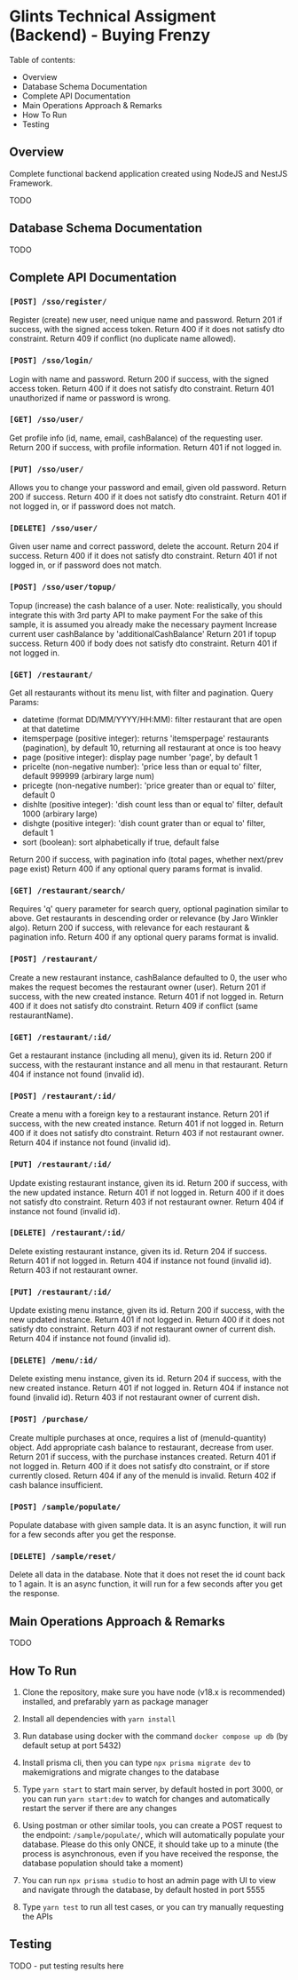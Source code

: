# Glints Technical Assigment (Backend) - Buying Frenzy

Table of contents:

- Overview
- Database Schema Documentation
- Complete API Documentation
- Main Operations Approach & Remarks
- How To Run
- Testing

## Overview

Complete functional backend application created using NodeJS and NestJS Framework.

TODO

## Database Schema Documentation

TODO

## Complete API Documentation

### `[POST] /sso/register/`

Register (create) new user, need unique name and password.
Return 201 if success, with the signed access token.
Return 400 if it does not satisfy dto constraint.
Return 409 if conflict (no duplicate name allowed).

### `[POST] /sso/login/`

Login with name and password.
Return 200 if success, with the signed access token.
Return 400 if it does not satisfy dto constraint.
Return 401 unauthorized if name or password is wrong.

### `[GET] /sso/user/`

Get profile info (id, name, email, cashBalance) of the requesting user.
Return 200 if success, with profile information.
Return 401 if not logged in.

### `[PUT] /sso/user/`

Allows you to change your password and email, given old password.
Return 200 if success.
Return 400 if it does not satisfy dto constraint.
Return 401 if not logged in, or if password does not match.

### `[DELETE] /sso/user/`

Given user name and correct password, delete the account.
Return 204 if success.
Return 400 if it does not satisfy dto constraint.
Return 401 if not logged in, or if password does not match.

### `[POST] /sso/user/topup/`

Topup (increase) the cash balance of a user.
Note: realistically, you should integrate this with 3rd party API to make payment
For the sake of this sample, it is assumed you already make the necessary payment
Increase current user cashBalance by 'additionalCashBalance'
Return 201 if topup success.
Return 400 if body does not satisfy dto constraint.
Return 401 if not logged in.

### `[GET] /restaurant/`

Get all restaurants without its menu list, with filter and pagination.
Query Params:

- datetime (format DD/MM/YYYY/HH:MM): filter restaurant that are open at that datetime
- itemsperpage (positive integer): returns 'itemsperpage' restaurants (pagination), by default 10, returning all restaurant at once is too heavy
- page (positive integer): display page number 'page', by default 1
- pricelte (non-negative number): 'price less than or equal to' filter, default 999999 (arbirary large num)
- pricegte (non-negative number): 'price greater than or equal to' filter, default 0
- dishlte (positive integer): 'dish count less than or equal to' filter, default 1000 (arbirary large)
- dishgte (positive integer): 'dish count grater than or equal to' filter, default 1
- sort (boolean): sort alphabetically if true, default false

Return 200 if success, with pagination info (total pages, whether next/prev page exist)
Return 400 if any optional query params format is invalid.

### `[GET] /restaurant/search/`

Requires 'q' query parameter for search query, optional pagination similar to above.
Get restaurants in descending order or relevance (by Jaro Winkler algo).
Return 200 if success, with relevance for each restaurant & pagination info.
Return 400 if any optional query params format is invalid.

### `[POST] /restaurant/`

Create a new restaurant instance, cashBalance defaulted to 0, the user who makes the request becomes the restaurant owner (user).
Return 201 if success, with the new created instance.
Return 401 if not logged in.
Return 400 if it does not satisfy dto constraint.
Return 409 if conflict (same restaurantName).

### `[GET] /restaurant/:id/`

Get a restaurant instance (including all menu), given its id.
Return 200 if success, with the restaurant instance and all menu in that restaurant.
Return 404 if instance not found (invalid id).

### `[POST] /restaurant/:id/`

Create a menu with a foreign key to a restaurant instance.
Return 201 if success, with the new created instance.
Return 401 if not logged in.
Return 400 if it does not satisfy dto constraint.
Return 403 if not restaurant owner.
Return 404 if instance not found (invalid id).

### `[PUT] /restaurant/:id/`

Update existing restaurant instance, given its id.
Return 200 if success, with the new updated instance.
Return 401 if not logged in.
Return 400 if it does not satisfy dto constraint.
Return 403 if not restaurant owner.
Return 404 if instance not found (invalid id).

### `[DELETE] /restaurant/:id/`

Delete existing restaurant instance, given its id.
Return 204 if success.
Return 401 if not logged in.
Return 404 if instance not found (invalid id).
Return 403 if not restaurant owner.

### `[PUT] /restaurant/:id/`

Update existing menu instance, given its id.
Return 200 if success, with the new updated instance.
Return 401 if not logged in.
Return 400 if it does not satisfy dto constraint.
Return 403 if not restaurant owner of current dish.
Return 404 if instance not found (invalid id).

### `[DELETE] /menu/:id/`

Delete existing menu instance, given its id.
Return 204 if success, with the new created instance.
Return 401 if not logged in.
Return 404 if instance not found (invalid id).
Return 403 if not restaurant owner of current dish.

### `[POST] /purchase/`

Create multiple purchases at once, requires a list of (menuId-quantity) object.
Add appropriate cash balance to restaurant, decrease from user.
Return 201 if success, with the purchase instances created.
Return 401 if not logged in.
Return 400 if it does not satisfy dto constraint, or if store currently closed.
Return 404 if any of the menuId is invalid.
Return 402 if cash balance insufficient.

### `[POST] /sample/populate/`

Populate database with given sample data.
It is an async function, it will run for a few seconds after you get the response.

### `[DELETE] /sample/reset/`

Delete all data in the database.
Note that it does not reset the id count back to 1 again.
It is an async function, it will run for a few seconds after you get the response.

## Main Operations Approach & Remarks

TODO

## How To Run

1. Clone the repository, make sure you have node (v18.x is recommended) installed, and prefarably yarn as package manager

2. Install all dependencies with `yarn install`

3. Run database using docker with the command `docker compose up db` (by default setup at port 5432)

4. Install prisma cli, then you can type `npx prisma migrate dev` to makemigrations and migrate changes to the database

5. Type `yarn start` to start main server, by default hosted in port 3000, or you can run `yarn start:dev` to watch for changes and automatically restart the server if there are any changes

6. Using postman or other similar tools, you can create a POST request to the endpoint: `/sample/populate/`, which will automatically populate your database. Please do this only ONCE, it should take up to a minute (the process is asynchronous, even if you have received the response, the database population should take a moment)

7. You can run `npx prisma studio` to host an admin page with UI to view and navigate through the database, by default hosted in port 5555

8. Type `yarn test` to run all test cases, or you can try manually requesting the APIs

## Testing

TODO - put testing results here
